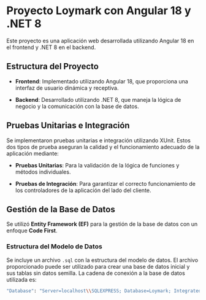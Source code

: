 # Proyecto Loymark con Angular 18 y .NET 8

Este proyecto es una aplicación web desarrollada utilizando Angular 18 en el frontend y .NET 8 en el backend.

## Estructura del Proyecto

- **Frontend**: Implementado utilizando Angular 18, que proporciona una interfaz de usuario dinámica y receptiva.

- **Backend**: Desarrollado utilizando .NET 8, que maneja la lógica de negocio y la comunicación con la base de datos.

## Pruebas Unitarias e Integración

Se implementaron pruebas unitarias e integración utilizando XUnit. Estos dos tipos de prueba aseguran la calidad y el funcionamiento adecuado de la aplicación mediante:

- **Pruebas Unitarias**: Para la validación de la lógica de funciones y métodos individuales.

- **Pruebas de Integración**: Para garantizar el correcto funcionamiento de los controladores de la aplicación del lado del cliente.

## Gestión de la Base de Datos

Se utilizó **Entity Framework (EF)** para la gestión de la base de datos con un enfoque **Code First**.

### Estructura del Modelo de Datos

Se incluye un archivo `.sql` con la estructura del modelo de datos. El archivo proporcionado puede ser utilizado para crear una base de datos inicial y sus tablas sin datos semilla. La cadena de conexión a la base de datos utilizada es:

```bash
"Database": "Server=localhost\\SQLEXPRESS; Database=Loymark; Integrated Security=True; TrustServerCertificate=True;"
